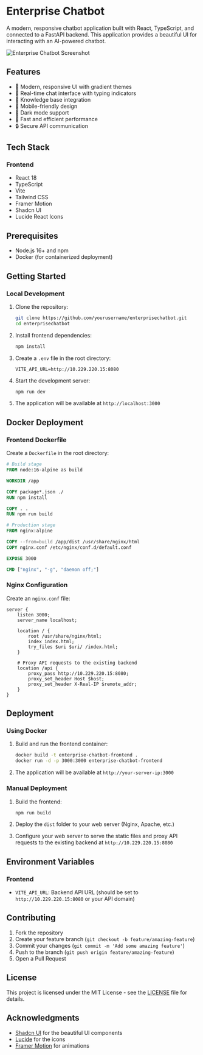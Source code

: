 # Enterprise Chatbot

A modern, responsive chatbot application built with React, TypeScript, and connected to a FastAPI backend. This application provides a beautiful UI for interacting with an AI-powered chatbot.

![Enterprise Chatbot Screenshot](screenshot.png)

## Features

- 🎨 Modern, responsive UI with gradient themes
- 💬 Real-time chat interface with typing indicators
- 🔄 Knowledge base integration
- 📱 Mobile-friendly design
- 🌙 Dark mode support
- 🚀 Fast and efficient performance
- 🔒 Secure API communication

## Tech Stack

### Frontend
- React 18
- TypeScript
- Vite
- Tailwind CSS
- Framer Motion
- Shadcn UI
- Lucide React Icons

## Prerequisites

- Node.js 16+ and npm
- Docker (for containerized deployment)

## Getting Started

### Local Development

1. Clone the repository:
   ```bash
   git clone https://github.com/yourusername/enterprisechatbot.git
   cd enterprisechatbot
   ```

2. Install frontend dependencies:
   ```bash
   npm install
   ```

3. Create a `.env` file in the root directory:
   ```
   VITE_API_URL=http://10.229.220.15:8080
   ```

4. Start the development server:
   ```bash
   npm run dev
   ```

5. The application will be available at `http://localhost:3000`

## Docker Deployment

### Frontend Dockerfile

Create a `Dockerfile` in the root directory:

```dockerfile
# Build stage
FROM node:16-alpine as build

WORKDIR /app

COPY package*.json ./
RUN npm install

COPY . .
RUN npm run build

# Production stage
FROM nginx:alpine

COPY --from=build /app/dist /usr/share/nginx/html
COPY nginx.conf /etc/nginx/conf.d/default.conf

EXPOSE 3000

CMD ["nginx", "-g", "daemon off;"]
```

### Nginx Configuration

Create an `nginx.conf` file:

```nginx
server {
    listen 3000;
    server_name localhost;

    location / {
        root /usr/share/nginx/html;
        index index.html;
        try_files $uri $uri/ /index.html;
    }

    # Proxy API requests to the existing backend
    location /api {
        proxy_pass http://10.229.220.15:8080;
        proxy_set_header Host $host;
        proxy_set_header X-Real-IP $remote_addr;
    }
}
```

## Deployment

### Using Docker

1. Build and run the frontend container:
   ```bash
   docker build -t enterprise-chatbot-frontend .
   docker run -d -p 3000:3000 enterprise-chatbot-frontend
   ```

2. The application will be available at `http://your-server-ip:3000`

### Manual Deployment

1. Build the frontend:
   ```bash
   npm run build
   ```

2. Deploy the `dist` folder to your web server (Nginx, Apache, etc.)

3. Configure your web server to serve the static files and proxy API requests to the existing backend at `http://10.229.220.15:8080`

## Environment Variables

### Frontend
- `VITE_API_URL`: Backend API URL (should be set to `http://10.229.220.15:8080` or your API domain)

## Contributing

1. Fork the repository
2. Create your feature branch (`git checkout -b feature/amazing-feature`)
3. Commit your changes (`git commit -m 'Add some amazing feature'`)
4. Push to the branch (`git push origin feature/amazing-feature`)
5. Open a Pull Request

## License

This project is licensed under the MIT License - see the [LICENSE](LICENSE) file for details.

## Acknowledgments

- [Shadcn UI](https://ui.shadcn.com/) for the beautiful UI components
- [Lucide](https://lucide.dev/) for the icons
- [Framer Motion](https://www.framer.com/motion/) for animations